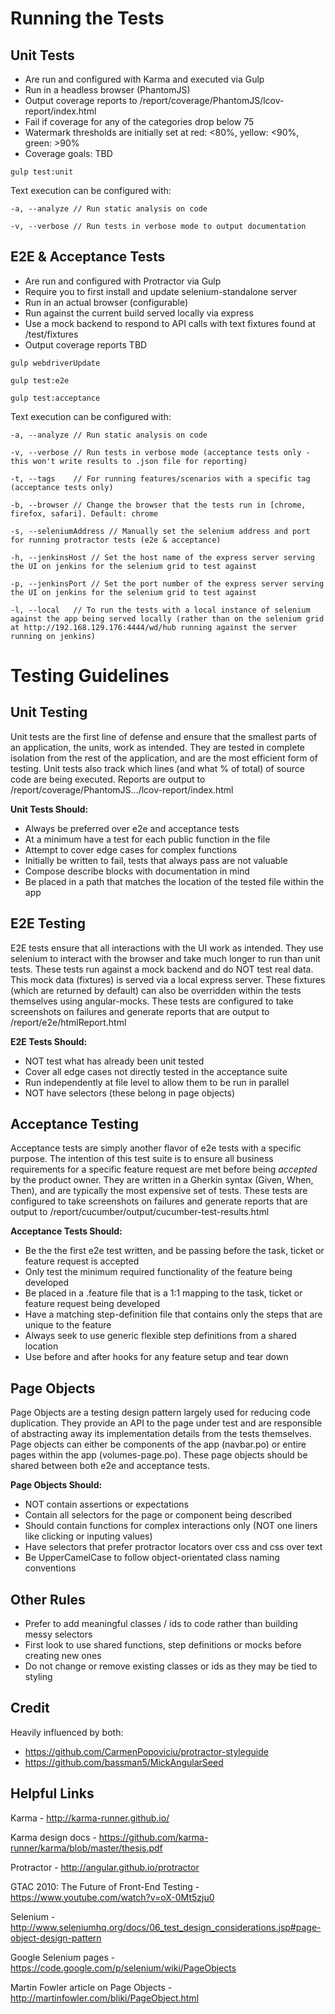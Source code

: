 Running the Tests
============================

## Unit Tests

  - Are run and configured with Karma and executed via Gulp
  - Run in a headless browser (PhantomJS)
  - Output coverage reports to /report/coverage/PhantomJS/lcov-report/index.html
  - Fail if coverage for any of the categories drop below 75
  - Watermark thresholds are initially set at red: <80%, yellow: <90%, green: >90%
  - Coverage goals: TBD

`gulp test:unit`

 Text execution can be configured with:

`-a, --analyze // Run static analysis on code`

`-v, --verbose // Run tests in verbose mode to output documentation`

## E2E & Acceptance Tests

  - Are run and configured with Protractor via Gulp
  - Require you to first install and update selenium-standalone server
  - Run in an actual browser (configurable)
  - Run against the current build served locally via express
  - Use a mock backend to respond to API calls with text fixtures found at /test/fixtures
  - Output coverage reports TBD

`gulp webdriverUpdate`

`gulp test:e2e`

`gulp test:acceptance`

 Text execution can be configured with:

`-a, --analyze // Run static analysis on code`

`-v, --verbose // Run tests in verbose mode (acceptance tests only - this won't write results to .json file for reporting)`

`-t, --tags    // For running features/scenarios with a specific tag (acceptance tests only)`

`-b, --browser // Change the browser that the tests run in [chrome, firefox, safari]. Default: chrome`

`-s, --seleniumAddress // Manually set the selenium address and port for running protractor tests (e2e & acceptance)`

`-h, --jenkinsHost // Set the host name of the express server serving the UI on jenkins for the selenium grid to test against`

`-p, --jenkinsPort // Set the port number of the express server serving the UI on jenkins for the selenium grid to test against`

`-l, --local   // To run the tests with a local instance of selenium against the app being served locally (rather than on the selenium grid at http://192.168.129.176:4444/wd/hub running against the server running on jenkins)`

Testing Guidelines
============================

## Unit Testing

Unit tests are the first line of defense and ensure that the smallest parts of an application, the units, work as intended.
They are tested in complete isolation from the rest of the application, and are the most efficient form of testing. Unit
tests also track which lines (and what % of total) of source code are being executed. Reports are output 
to /report/coverage/PhantomJS.../lcov-report/index.html

  **Unit Tests Should:**
  
  * Always be preferred over e2e and acceptance tests
  * At a minimum have a test for each public function in the file
  * Attempt to cover edge cases for complex functions
  * Initially be written to fail, tests that always pass are not valuable
  * Compose describe blocks with documentation in mind
  * Be placed in a path that matches the location of the tested file within the app


## E2E Testing

E2E tests ensure that all interactions with the UI work as intended. They use selenium to interact with the browser 
and take much longer to run than unit tests. These tests run against a mock backend and do NOT test real data. This mock
data (fixtures) is served via a local express server. These fixtures (which are returned by default) can also be overridden
within the tests themselves using angular-mocks. These tests are configured to take screenshots on failures and generate
reports that are output to /report/e2e/htmlReport.html

  **E2E Tests Should:**
  
  * NOT test what has already been unit tested
  * Cover all edge cases not directly tested in the acceptance suite
  * Run independently at file level to allow them to be run in parallel
  * NOT have selectors (these belong in page objects)

## Acceptance Testing

Acceptance tests are simply another flavor of e2e tests with a specific purpose. The intention of this test suite is to
ensure all business requirements for a specific feature request are met before being *accepted* by the product owner.
They are written in a Gherkin syntax (Given, When, Then), and are typically the most expensive set of tests. These tests 
are configured to take screenshots on failures and generate reports that are output to /report/cucumber/output/cucumber-test-results.html

  **Acceptance Tests Should:**
  
  * Be the the first e2e test written, and be passing before the task, ticket or feature request is accepted
  * Only test the minimum required functionality of the feature being developed
  * Be placed in a .feature file that is a 1:1 mapping to the task, ticket or feature request being developed
  * Have a matching step-definition file that contains only the steps that are unique to the feature
  * Always seek to use generic flexible step definitions from a shared location
  * Use before and after hooks for any feature setup and tear down


## Page Objects

Page Objects are a testing design pattern largely used for reducing code duplication. They provide an API to the page 
under test and are responsible of abstracting away its implementation details from the tests themselves. Page objects
can either be components of the app (navbar.po) or entire pages within the app (volumes-page.po). These page objects
should be shared between both e2e and acceptance tests.

  **Page Objects Should:**
  
  * NOT contain assertions or expectations
  * Contain all selectors for the page or component being described
  * Should contain functions for complex interactions only (NOT one liners like clicking or inputing values)
  * Have selectors that prefer protractor locators over css and css over text
  * Be UpperCamelCase to follow object-orientated class naming conventions
  

## Other Rules

  * Prefer to add meaningful classes / ids to code rather than building messy selectors
  * First look to use shared functions, step definitions or mocks before creating new ones
  * Do not change or remove existing classes or ids as they may be tied to styling

## Credit

Heavily influenced by both:

  * https://github.com/CarmenPopoviciu/protractor-styleguide
  * https://github.com/bassman5/MickAngularSeed

## Helpful Links

  Karma - http://karma-runner.github.io/

  Karma design docs - https://github.com/karma-runner/karma/blob/master/thesis.pdf

  Protractor - http://angular.github.io/protractor

  GTAC 2010: The Future of Front-End Testing - https://www.youtube.com/watch?v=oX-0Mt5zju0

  Selenium - http://www.seleniumhq.org/docs/06_test_design_considerations.jsp#page-object-design-pattern

  Google Selenium pages - https://code.google.com/p/selenium/wiki/PageObjects

  Martin Fowler article on Page Objects - http://martinfowler.com/bliki/PageObject.html
